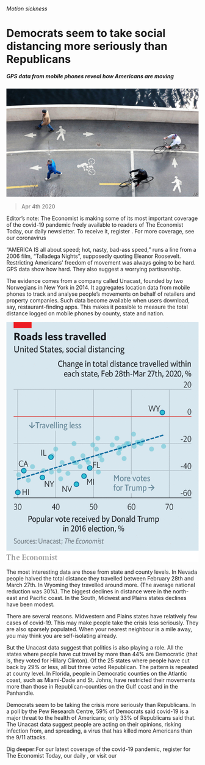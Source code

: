 ###### Motion sickness

# Democrats seem to take social distancing more seriously than Republicans 

##### GPS data from mobile phones reveal how Americans are moving 

![image](images/20200404_USP503.jpg) 

> Apr 4th 2020 

Editor’s note: The Economist is making some of its most important coverage of the covid-19 pandemic freely available to readers of The Economist Today, our daily newsletter. To receive it, register . For more coverage, see our coronavirus 

“AMERICA IS all about speed; hot, nasty, bad-ass speed,” runs a line from a 2006 film, “Talladega Nights”, supposedly quoting Eleanor Roosevelt. Restricting Americans’ freedom of movement was always going to be hard. GPS data show how hard. They also suggest a worrying partisanship.

The evidence comes from a company called Unacast, founded by two Norwegians in New York in 2014. It aggregates location data from mobile phones to track and analyse people’s movements on behalf of retailers and property companies. Such data become available when users download, say, restaurant-finding apps. This makes it possible to measure the total distance logged on mobile phones by county, state and nation.

![image](images/20200404_USC067.png) 


The most interesting data are those from state and county levels. In Nevada people halved the total distance they travelled between February 28th and March 27th. In Wyoming they travelled around more. (The average national reduction was 30%). The biggest declines in distance were in the north-east and Pacific coast. In the South, Midwest and Plains states declines have been modest.


There are several reasons. Midwestern and Plains states have relatively few cases of covid-19. This may make people take the crisis less seriously. They are also sparsely populated. When your nearest neighbour is a mile away, you may think you are self-isolating already.

But the Unacast data suggest that politics is also playing a role. All the states where people have cut travel by more than 44% are Democratic (that is, they voted for Hillary Clinton). Of the 25 states where people have cut back by 29% or less, all but three voted Republican. The pattern is repeated at county level. In Florida, people in Democratic counties on the Atlantic coast, such as Miami-Dade and St. Johns, have restricted their movements more than those in Republican-counties on the Gulf coast and in the Panhandle.

Democrats seem to be taking the crisis more seriously than Republicans. In a poll by the Pew Research Centre, 59% of Democrats said covid-19 is a major threat to the health of Americans; only 33% of Republicans said that. The Unacast data suggest people are acting on their opinions, risking infection from, and spreading, a virus that has killed more Americans than the 9/11 attacks.

Dig deeper:For our latest coverage of the covid-19 pandemic, register for The Economist Today, our daily , or visit our 

